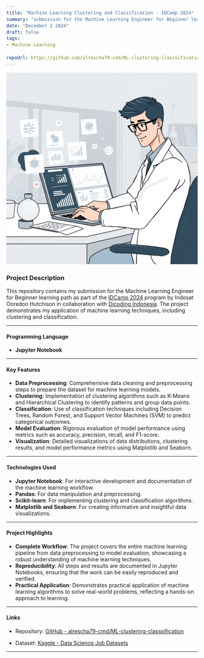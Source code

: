 ```yaml
---
title: "Machine Learning Clustering and Classification - IDCamp 2024"
summary: "submission for the Machine Learning Engineer for Beginner learning path as part of the IDCamp 2024 program by Indosat Ooredoo Hutchison in collaboration with Dicoding Indonesia. The project demonstrates my application of machine learning techniques, including clustering and classification."
date: "December 2 2024"
draft: false
tags:
- Machine Learning

repoUrl: https://github.com/alrescha79-cmd/ML-clustering-classsification
---
```


![Sentiment Analysis](../../../../public/projects/ml.png)

### **Project Description**

This repository contains my submission for the Machine Learning Engineer for Beginner learning path as part of the [IDCamp 2024](https://idcamp.ioh.co.id/) program by Indosat Ooredoo Hutchison in collaboration with [Dicoding Indonesia](https://www.dicoding.com/learningpaths/30). The project demonstrates my application of machine learning techniques, including clustering and classification.

---

#### **Programming Language**

- **Jupyter Notebook**

---

#### **Key Features**

- **Data Preprocessing**: Comprehensive data cleaning and preprocessing steps to prepare the dataset for machine learning models.
- **Clustering**: Implementation of clustering algorithms such as K-Means and Hierarchical Clustering to identify patterns and group data points.
- **Classification**: Use of classification techniques including Decision Trees, Random Forest, and Support Vector Machines (SVM) to predict categorical outcomes.
- **Model Evaluation**: Rigorous evaluation of model performance using metrics such as accuracy, precision, recall, and F1-score.
- **Visualization**: Detailed visualizations of data distributions, clustering results, and model performance metrics using Matplotlib and Seaborn.

---

#### **Technologies Used**

- **Jupyter Notebook**: For interactive development and documentation of the machine learning workflow.
- **Pandas**: For data manipulation and preprocessing.
- **Scikit-learn**: For implementing clustering and classification algorithms.
- **Matplotlib and Seaborn**: For creating informative and insightful data visualizations.

---

#### **Project Highlights**

- **Complete Workflow**: The project covers the entire machine learning pipeline from data preprocessing to model evaluation, showcasing a robust understanding of machine learning techniques.
- **Reproducibility**: All steps and results are documented in Jupyter Notebooks, ensuring that the work can be easily reproduced and verified.
- **Practical Application**: Demonstrates practical application of machine learning algorithms to solve real-world problems, reflecting a hands-on approach to learning.

---

#### **Links**

- Repository: [GitHub - alrescha79-cmd/ML-clustering-classsification](https://github.com/alrescha79-cmd/ML-clustering-classsification)

- Dataset: [Kaggle - Data Science Job Datasets](https://www.kaggle.com/datasets/brsahan/data-science-job)

---
